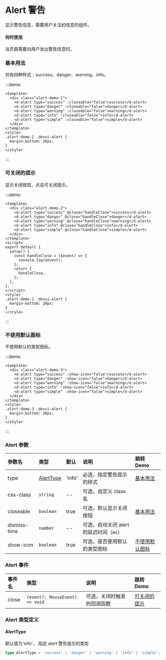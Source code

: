 # Alert 警告

显示警告信息，需要用户关注的信息的组件。

#### 何时使用

当页面需要向用户发出警告信息时。

### 基本用法

共有四种样式：success、danger、warning、info。

:::demo

```vue
<template>
  <div class="alert-demo-1">
    <d-alert type="success" :closeable="false">success</d-alert>
    <d-alert type="danger" :closeable="false">danger</d-alert>
    <d-alert type="warning" :closeable="false">warning</d-alert>
    <d-alert type="info" :closeable="false">info</d-alert>
    <d-alert type="simple" :closeable="false">simple</d-alert>
  </div>
</template>
<style>
.alert-demo-1 .devui-alert {
  margin-bottom: 20px;
}
</style>
```

:::

### 可关闭的提示

显示关闭按钮，点击可关闭提示。

:::demo

```vue
<template>
  <div class="alert-demo-2">
    <d-alert type="success" @close="handleClose">success</d-alert>
    <d-alert type="danger" @close="handleClose">danger</d-alert>
    <d-alert type="warning" @close="handleClose">warning</d-alert>
    <d-alert type="info" @close="handleClose">info</d-alert>
    <d-alert type="simple" @close="handleClose">simple</d-alert>
  </div>
</template>
<script>
export default {
  setup() {
    const handleClose = ($event) => {
      console.log($event);
    };
    return {
      handleClose,
    };
  },
};
</script>
<style>
.alert-demo-2 .devui-alert {
  margin-bottom: 20px;
}
</style>
```

:::

### 不使用默认图标

不使用默认的类型图标。

:::demo

```vue
<template>
  <div class="alert-demo-3">
    <d-alert type="success" :show-icon="false">success</d-alert>
    <d-alert type="danger" :show-icon="false">danger</d-alert>
    <d-alert type="warning" :show-icon="false">warning</d-alert>
    <d-alert type="info" :show-icon="false">info</d-alert>
    <d-alert type="simple" :show-icon="false">simple</d-alert>
  </div>
</template>
<style>
.alert-demo-3 .devui-alert {
  margin-bottom: 20px;
}
</style>
```

:::

### Alert 参数

| 参数名       | 类型                    | 默认   | 说明                                    | 跳转 Demo                         |
| :----------- | :---------------------- | :----- | :-------------------------------------- | :-------------------------------- |
| type         | [AlertType](#alerttype) | 'info' | 必选，指定警告提示的样式                | [基本用法](#基本用法)             |
| css-class    | `string`                | --     | 可选，自定义 class 名                   |
| closeable    | `boolean`               | true   | 可选，默认显示关闭按钮                  | [基本用法](#可关闭的提示)         |
| dismiss-time | `number`                | --     | 可选，自动关闭 alert 的延迟时间（`ms`） |
| show-icon    | `boolean`               | true   | 可选，是否使用默认的类型图标            | [不使用默认图标](#不使用默认图标) |

### Alert 事件

| 事件名 | 类型                           | 说明                       | 跳转 Demo                     |
| :----- | :----------------------------- | :------------------------- | :---------------------------- |
| close  | `(event?: MouseEvent) => void` | 可选，关闭时触发的回调函数 | [可关闭的提示](#可关闭的提示) |

### Alert 类型定义

#### AlertType

默认值为'info'， 指定 alert 警告提示的类型

```ts
type AlertType = 'success' | 'danger' | 'warning' | 'info' | 'simple';
```
